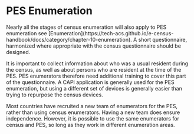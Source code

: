 # PES Enumeration

<p> Nearly all the stages of census enumeration will also apply to PES enumeration see [Enumeration](https://tech-acs.github.io/e-census-handbook/docs/category/chapter-10-enumeration). A short questionnaire, harmonized where appropriate with the census questionnaire should be designed. </p>
  
<p> It is important to collect information about who was a usual resident during the census, as well as about persons who are resident at the time of the PES. PES enumerators therefore need additional training to cover this part of the questionnaire. A CAPI application is generally used for the PES enumeration, but using a different set of devices is generally easier than trying to repurpose the census devices. </p>

<p> Most countries have recruited a new team of enumerators for the PES, rather than using census enumerators. Having a new team does ensure independence. However, it is possible to use the same enumerators for census and PES, so long as they work in different enumeration areas. </p>
